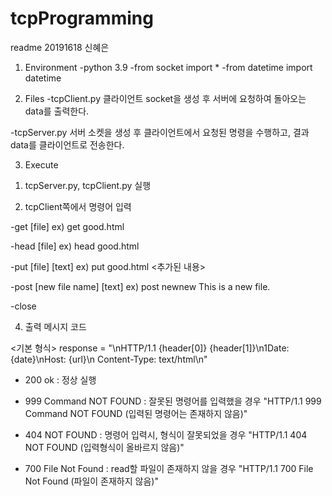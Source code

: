 # tcpProgramming
readme
20191618 신혜은


1. Environment
 -python 3.9
 -from socket import *
 -from datetime import datetime

2. Files
-tcpClient.py 
 클라이언트 socket을 생성 후 서버에 요청하여 돌아오는 data를 출력한다.

-tcpServer.py
 서버 소켓을 생성 후 클라이언트에서 요청된 명령을 수행하고, 결과 data를 클라이언트로 전송한다.


3. Execute
 1) tcpServer.py, tcpClient.py 실행

 2) tcpClient쪽에서 명령어 입력

  -get [file]
    ex) get good.html

  -head [file]
    ex) head good.html

  -put [file] [text]
    ex) put good.html <추가된 내용>

  -post [new file name] [text]
    ex) post newnew This is a new file.

 -close

4. 출력 메시지 코드

<기본 형식>
response = "\nHTTP/1.1 {header[0]} {header[1]}\n1Date: {date}\nHost: {url}\n Content-Type: text/html\n"

 - 200 ok : 정상 실행
 
 - 999 Command NOT FOUND : 잘못된 명령어를 입력했을 경우
  "HTTP/1.1 999 Command NOT FOUND (입력된 명령어는 존재하지 않음)"

 - 404 NOT FOUND : 명령어 입력시, 형식이 잘못되었을 경우
  "HTTP/1.1 404 NOT FOUND (입력형식이 올바르지 않음)"

 - 700 File Not Found : read할 파일이 존재하지 않을 경우
  "HTTP/1.1 700 File Not Found (파일이 존재하지 않음)"


